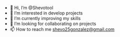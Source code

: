 - 👋 Hi, I’m @Shevotool
- 👀 I’m interested in develop projects
- 🌱 I’m currently improving my skills
- 💞️ I’m looking for collaborating on projects
- 📫 How to reach me shevo25gonzalez@gmail.com

<!---
Shevotool/Shevotool is a ✨ special ✨ repository because its `README.md` (this file) appears on your GitHub profile.
You can click the Preview link to take a look at your changes.
--->

